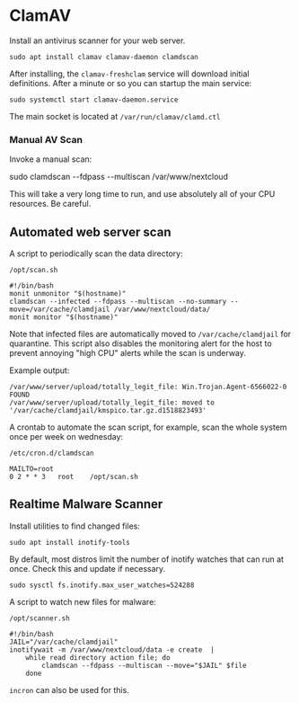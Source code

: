 # ClamAV

Install an antivirus scanner for your web server. 

    sudo apt install clamav clamav-daemon clamdscan

After installing, the `clamav-freshclam` service will download initial definitions. After a minute or so you can startup the main service: 

    sudo systemctl start clamav-daemon.service

The main socket is located at `/var/run/clamav/clamd.ctl`

### Manual AV Scan

Invoke a manual scan: 

sudo clamdscan --fdpass --multiscan /var/www/nextcloud

This will take a very long time to run, and use absolutely all of your CPU resources. Be careful. 


## Automated web server scan

A script to periodically scan the data directory: 

`/opt/scan.sh`

```shell
#!/bin/bash
monit unmonitor "$(hostname)"
clamdscan --infected --fdpass --multiscan --no-summary --move=/var/cache/clamdjail /var/www/nextcloud/data/
monit monitor "$(hostname)"
```

Note that infected files are automatically moved to `/var/cache/clamdjail` for quarantine. This script also disables the monitoring alert for the host to prevent annoying "high CPU" alerts while the scan is underway. 

Example output: 

```
/var/www/server/upload/totally_legit_file: Win.Trojan.Agent-6566022-0 FOUND
/var/www/server/upload/totally_legit_file: moved to '/var/cache/clamdjail/kmspico.tar.gz.d1518823493'
```

A crontab to automate the scan script, for example, scan the whole system once per week on wednesday: 

`/etc/cron.d/clamdscan`

```
MAILTO=root
0 2 * * 3   root    /opt/scan.sh
```


## Realtime Malware Scanner

Install utilities to find changed files: 

    sudo apt install inotify-tools

By default, most distros limit the number of inotify watches that can run at once. Check this and update if necessary. 

    sudo sysctl fs.inotify.max_user_watches=524288

A script to watch new files for malware: 

`/opt/scanner.sh`

```shell
#!/bin/bash
JAIL="/var/cache/clamdjail"
inotifywait -m /var/www/nextcloud/data -e create  |
    while read directory action file; do
        clamdscan --fdpass --multiscan --move="$JAIL" $file
    done
```

`incron` can also be used for this.
